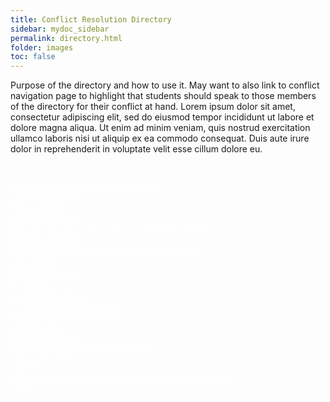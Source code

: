 ```yaml
---
title: Conflict Resolution Directory
sidebar: mydoc_sidebar
permalink: directory.html
folder: images
toc: false
---
```


<p>
Purpose of the directory and how to use it. May want to also link to conflict navigation page to highlight that students should speak to those members of the directory for their conflict at hand. Lorem ipsum dolor sit amet, consectetur adipiscing elit, sed do eiusmod tempor incididunt ut labore et dolore magna aliqua. Ut enim ad minim veniam, quis nostrud exercitation ullamco laboris nisi ut aliquip ex ea commodo consequat. Duis aute irure dolor in reprehenderit in voluptate velit esse cillum dolore eu.
</p>

<p>&nbsp;</p>

<div class="grid-container btn-group">
  <div class="item1"><div class="btn-primary" style="border-radius: 12px;"><a href="vice_provost_conflict_resolution.html" style="color: white !important">Assistant VP for Conflict Resolution</a></div></div>

  <div class="item2"><div class="btn-primary" style="border-radius: 12px;"><a href="care.html" style="color: white !important">CARE Counseling</a></div></div>

  <div class="item3"><div class="btn-primary" style="border-radius: 12px;"><a href="dean_of_college.html" style="color: white !important">College Dean</a></div></div>

  <div class="item4"><div class="btn-primary" style="border-radius: 12px;"><a href="dean_students.html" style="color: white !important">Dean of Students</a></div></div>

  <div class="item5"><div class="btn-primary" style="border-radius: 12px;"><a href="associate_chair.html" style="color: white !important">Department Associate Chair for Graduate Studies</a></div></div>

  <div class="item6"><div class="btn-primary" style="border-radius: 12px;"><a href="department_chair.html" style="color: white !important">Department Chair</a></div></div>

  <div class="item7"><div class="btn-primary" style="border-radius: 12px;"><a href="ehs.html" style="color: white !important">Environmental Health and Safety Department</a></div></div>

  <div class="item8"><div class="btn-primary" style="border-radius: 12px;"><a href="ethicspoint.html" style="color: white !important">EthicsPoint</a></div></div>

  <div class="item9"><div class="btn-primary" style="border-radius: 12px;"><a href="external_therapy.html" style="color: white !important">External Therapy</a></div></div>

  <div class="item10"><div class="btn-primary" style="border-radius: 12px;"><a href="gt_police.html" style="color: white !important">GT Police</a></div></div>

  <div class="item11"><div class="btn-primary" style="border-radius: 12px;"><a href="hr.html" style="color: white !important">Human Resources</a></div></div>

  <div class="item12"><div class="btn-primary" style="border-radius: 12px;"><a href="disability_services.html" style="color: white !important">Office of Disability Services</a></div></div>

  <div class="item13"><div class="btn-primary" style="border-radius: 12px;"><a href="student_integrity.html" style="color: white !important">Office of Student Integrity</a></div></div>

  <div class="item14"><div class="btn-primary" style="border-radius: 12px;"><a href="ombudsmen.html" style="color: white !important">Ombudsmen</a></div></div>

  <div class="item15"><div class="btn-primary" style="border-radius: 12px;"><a href="research_advisor.html" style="color: white !important">Research Advisor</a></div></div>

  <div class="item16"><div class="btn-primary" style="border-radius: 12px;"><a href="rcr.html" style="color: white !important">Responsible Conduct of Research</a></div></div>
  
  <div class="item17"><div class="btn-primary" style="border-radius: 12px;"><a href="thesis_committee.html" style="color: white !important">Thesis Committee</a></div></div>
  
  <div class="item18"><div class="btn-primary" style="border-radius: 12px;"><a href="title_ix.html" style="color: white !important">Title 9</a></div></div>
  
  <div class="item19"><div class="btn-primary" style="border-radius: 12px;"><a href="vice_provost_graduate_education.html" style="color: white !important">Vice Provost for Graduate and Postdoctoral Education</a></div></div>
  
  <div class="item20"><div class="btn-primary" style="border-radius: 12px;"><a href="voice.html" style="color: white !important">VOICE</a></div></div>
</div>

<!-- 
<p><a href="vice_provost_conflict_resolution.html">Assistant VP for Conflict Resolution</a></p>
<p><a href="care.html">CARE Counseling</a></p>
<p><a href="dean_of_college.html">College Dean</a></p>
<p><a href="dean_students.html">Dean of Students</a></p>
<p><a href="associate_chair.html">Department Associate Chair for Graduate Studies</a></p>
<p><a href="department_chair.html">Department Chair</a></p>
<p><a href="external_therapy.html">External Therapy</a></p>
<p><a href="ehs.html">Environmental Health and Safety Department</a></p>
<p><a href="ethicspoint.html">EthicsPoint</a></p>
<p><a href="gt_police.html">GT Police</a></p>
<p><a href="hr.html">Human Resources</a></p>
<p><a href="disability_services.html">Office of Disability Services</a></p>
<p><a href="student_integrity.html">Office of Student Integrity</a></p>
<p><a href="ombudsmen.html">Ombudsmen</a></p>
<p><a href="research_advisor.html">Research Advisor</a></p>
<p><a href="rcr.html">Responsible Conduct of Research</a></p>
<p><a href="thesis_committee.html">Thesis Committee</a></p>
<p><a href="title_ix.html">Title 9</a></p>
<p><a href="vice_provost_graduate_education.html">Vice Provost for Graduate and Postdoctoral Education</a></p>
<p><a href="voice.html">VOICE</a></p> -->

<script>
    $("#tg-sb-sidebar").toggle();
    $("#tg-sb-content").toggleClass('col-md-9');
    $("#tg-sb-content").toggleClass('col-md-12');
    $("#tg-sb-icon").toggleClass('fa-toggle-on');
    $("#tg-sb-icon").toggleClass('fa-toggle-off');
</script>